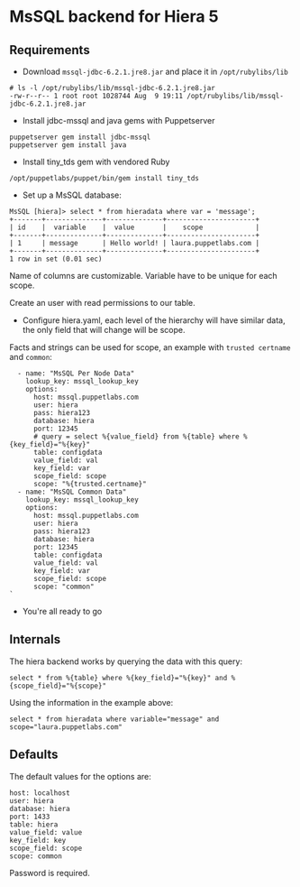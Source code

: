 # MsSQL backend for Hiera 5

## Requirements

- Download `mssql-jdbc-6.2.1.jre8.jar` and place it in `/opt/rubylibs/lib`

```
# ls -l /opt/rubylibs/lib/mssql-jdbc-6.2.1.jre8.jar
-rw-r--r-- 1 root root 1028744 Aug  9 19:11 /opt/rubylibs/lib/mssql-jdbc-6.2.1.jre8.jar
```

- Install jdbc-mssql and java gems with Puppetserver

```
puppetserver gem install jdbc-mssql
puppetserver gem install java
```

- Install tiny\_tds gem with vendored Ruby

```
/opt/puppetlabs/puppet/bin/gem install tiny_tds
```

- Set up a MsSQL database:

```
MsSQL [hiera]> select * from hieradata where var = 'message';
+-------+--------------+--------------+----------------------+
| id    |  variable    |  value       |    scope             |
+-------+--------------+--------------+----------------------+
| 1     | message      | Hello world! | laura.puppetlabs.com |
+-------+--------------+--------------+----------------------+
1 row in set (0.01 sec)
```

Name of columns are customizable. Variable have to be unique for each scope.

Create an user with read permissions to our table.

- Configure hiera.yaml, each level of the hierarchy will have similar data,
the only field that will change will be scope.

Facts and strings can be used for scope, an example with `trusted
certname` and `common`:

```
  - name: "MsSQL Per Node Data"
    lookup_key: mssql_lookup_key
    options:
      host: mssql.puppetlabs.com
      user: hiera
      pass: hiera123
      database: hiera
      port: 12345
      # query = select %{value_field} from %{table} where %{key_field}="%{key}"
      table: configdata
      value_field: val
      key_field: var
      scope_field: scope
      scope: "%{trusted.certname}"
  - name: "MsSQL Common Data"
    lookup_key: mssql_lookup_key
    options:
      host: mssql.puppetlabs.com
      user: hiera
      pass: hiera123
      database: hiera
      port: 12345
      table: configdata
      value_field: val
      key_field: var
      scope_field: scope
      scope: "common"
`
```

- You're all ready to go

## Internals

The hiera backend works by querying the data with this query:

```
select * from %{table} where %{key_field}="%{key}" and %{scope_field}="%{scope}"
```

Using the information in the example above:

```
select * from hieradata where variable="message" and scope="laura.puppetlabs.com"
```

## Defaults

The default values for the options are:

```
host: localhost
user: hiera
database: hiera
port: 1433
table: hiera
value_field: value
key_field: key
scope_field: scope
scope: common
```

Password is required.
